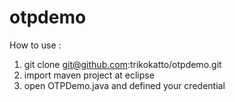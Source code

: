 # otpdemo

How to use : 
1. git clone git@github.com:trikokatto/otpdemo.git
2. import maven project at eclipse
3. open OTPDemo.java and defined your credential

